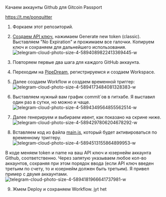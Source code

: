 Качаем аккаунты Github для Gitcoin Passport

https://t.me/ponquitter

1. Форкаем этот репозиторий.

2. [Создаем API ключ](https://github.com/settings/tokens/new), нажимаем Generate new token (classic). Выставляем "No 
Expiration" и прожимаем все галочки. Копируем ключ и сохраняем для дальнейшего
использования.
![telegram-cloud-photo-size-4-5894089822413369445-w](https://github.com/hhermesa/randomCatFacts/assets/56301001/4186ea57-a5c0-439f-8ad2-fae44f83f903)

3. Повторяем первые два шага для каждого GitHub аккаунта.
4. Переходим на [PipeDream](https://pipedream.com), регистрируемся и создаем Workspace.

5. Далее создаем Workflow и создаем временной триггер:
![telegram-cloud-photo-size-4-5894173484081328383-w](https://github.com/hhermesa/randomCatFacts/assets/56301001/63009e98-5ab8-4fbf-8028-a66c92292f08)

6. Выставляем нужный вам график commit`ов в гитхабе. Я выставил один раз в cутки, но можно и чаще.
![telegram-cloud-photo-size-4-5894349564855562514-w](https://github.com/hhermesa/randomCatFacts/assets/56301001/d87905d0-877d-4e8f-a134-e6ddc58ea861)

7. Далее генерируем и выбираем ивент, как показано на скрине ниже.
![telegram-cloud-photo-size-4-5894297806204678292-w](https://github.com/hhermesa/randomCatFacts/assets/56301001/81d25973-5b78-49e4-8772-258add5f89cc)

8. Вставляем код из файла [main.js](https://github.com/hhermesa/randomCatFacts/blob/main/main.js), который будет активироваться по временному 
триггеру.
![telegram-cloud-photo-size-4-5894513155864899953-w](https://github.com/hhermesa/randomCatFacts/assets/56301001/1d3709d6-992b-4f8f-aec4-32ed91457250)

В коде меняем token и name на ваш API ключ и юзернейм аккаунта Github, 
соответственно. Через запятую указываем любое кол-во аккаунтов, сохраняя при 
этом порядок ввода (если API ключ введен третьим по счету, то и юзернейм должен 
быть третьим). Я привел пример с двумя аккаунтами.
![telegram-cloud-photo-size-4-5894181966641737981-w](https://github.com/hhermesa/randomCatFacts/assets/56301001/1962142c-a89f-4ce6-a189-c55dd1560e79)

9. Жмем Deploy и сохраняем Workflow.
jyt het
